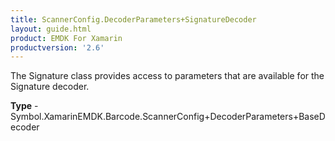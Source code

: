 ```yaml
---
title: ScannerConfig.DecoderParameters+SignatureDecoder
layout: guide.html
product: EMDK For Xamarin 
productversion: '2.6' 
---
```

The Signature class provides access to parameters that are available for the Signature decoder.

**Type** - Symbol.XamarinEMDK.Barcode.ScannerConfig+DecoderParameters+BaseDecoder

